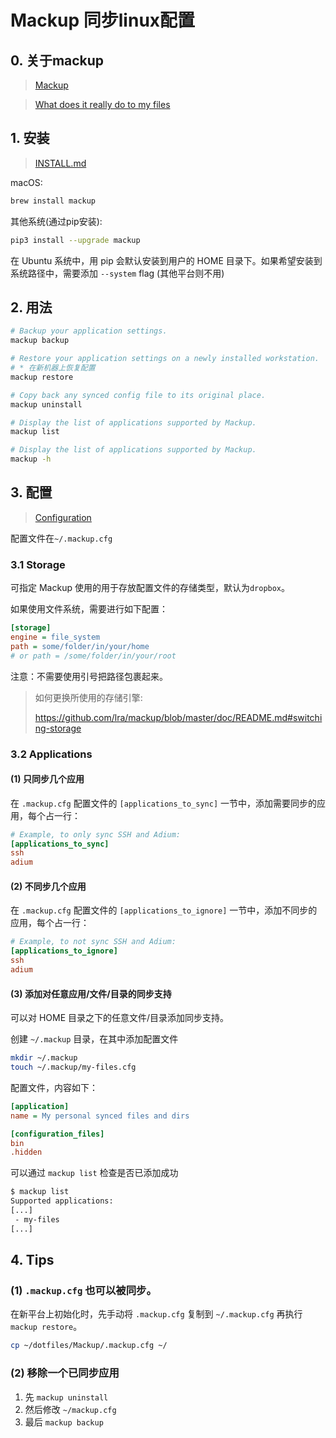 # Mackup 同步linux配置

## 0. 关于mackup

> [Mackup](https://github.com/lra/mackup)

> [What does it really do to my files](https://github.com/lra/mackup#bullsht-what-does-it-really-do-to-my-files)

## 1. 安装

> [INSTALL.md](https://github.com/lra/mackup/blob/master/INSTALL.md)

macOS:

```bash
brew install mackup
```

其他系统(通过pip安装):

```bash
pip3 install --upgrade mackup
```

在 Ubuntu 系统中，用 pip 会默认安装到用户的 HOME 目录下。如果希望安装到系统路径中，需要添加 `--system` flag (其他平台则不用)

## 2. 用法

```bash
# Backup your application settings.
mackup backup

# Restore your application settings on a newly installed workstation.
# * 在新机器上恢复配置
mackup restore

# Copy back any synced config file to its original place.
mackup uninstall

# Display the list of applications supported by Mackup.
mackup list

# Display the list of applications supported by Mackup.
mackup -h
```

## 3. 配置

> [Configuration](https://github.com/lra/mackup/blob/master/doc/README.md)

配置文件在`~/.mackup.cfg`

### 3.1 Storage

可指定 Mackup 使用的用于存放配置文件的存储类型，默认为`dropbox`。

如果使用文件系统，需要进行如下配置：

```ini
[storage]
engine = file_system
path = some/folder/in/your/home
# or path = /some/folder/in/your/root
```

注意：不需要使用引号把路径包裹起来。

>
> 如何更换所使用的存储引擎:
>
> https://github.com/lra/mackup/blob/master/doc/README.md#switching-storage
>

### 3.2 Applications

#### (1) 只同步几个应用

在 `.mackup.cfg` 配置文件的 `[applications_to_sync]` 一节中，添加需要同步的应用，每个占一行：

```ini
# Example, to only sync SSH and Adium:
[applications_to_sync]
ssh
adium
```

#### (2) 不同步几个应用

在 `.mackup.cfg` 配置文件的 `[applications_to_ignore]` 一节中，添加不同步的应用，每个占一行：

```ini
# Example, to not sync SSH and Adium:
[applications_to_ignore]
ssh
adium
```

#### (3) 添加对任意应用/文件/目录的同步支持

可以对 HOME 目录之下的任意文件/目录添加同步支持。

创建 `~/.mackup` 目录，在其中添加配置文件

```bash
mkdir ~/.mackup
touch ~/.mackup/my-files.cfg
```

配置文件，内容如下：

```ini
[application]
name = My personal synced files and dirs

[configuration_files]
bin
.hidden
```

可以通过 `mackup list` 检查是否已添加成功

```bash
$ mackup list
Supported applications:
[...]
 - my-files
[...]
```

## 4. Tips

### (1) `.mackup.cfg` 也可以被同步。

在新平台上初始化时，先手动将 `.mackup.cfg` 复制到 `~/.mackup.cfg` 再执行 `mackup restore`。

```bash
cp ~/dotfiles/Mackup/.mackup.cfg ~/
```

### (2) 移除一个已同步应用

1. 先 `mackup uninstall`
2. 然后修改 `~/mackup.cfg`
3. 最后 `mackup backup`
